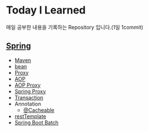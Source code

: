 # Today I Learned

매일 공부한 내용을 기록하는 Repository 입니다.(1일 1commit)

## [Spring](spring)

* [Maven](spring/2020-03-16-maven.md)
* [bean](spring/2019-01-21-bean.md)
* [Proxy](spring/2019-01-20-proxy.md)
* [AOP](spring/2019-01-13-aop.md)
* [AOP Proxy](spring/2019-01-20-aop-proxy.md)
* [Spring Proxy](spring/2019-01-20-spring-proxy.md)
* [Transaction](spring/2019-01-13-transaction.md)
* Annotation
	* [@Cacheable](spring/2019-06-10-cache-annotation.md)
* [restTemplate](spring/2020-03-12-restTemplate.md)
* [Spring Boot Batch]()
